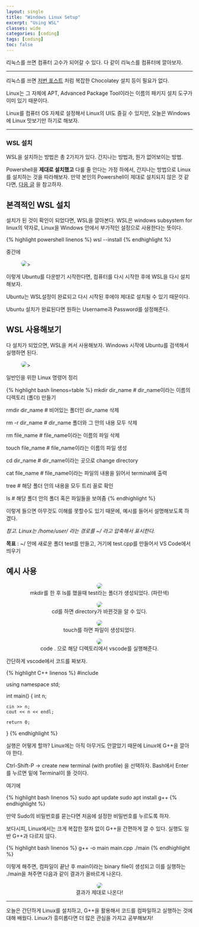 ```yaml
---
layout: single
title: "Windows Linux Setup"
excerpt: "Using WSL"
classes: wide
categories: [coding]
tags: [coding]
toc: false
---
```


<style>
    .page__content figure > figcaption {
        text-align: center !important;
        margin: -0.4rem 0 0 !important;
        padding: 0 !important;
        font-size: .95em;
        line-height: 1.35;
        background: transparent;
        border: 0;
    }
    img.center {
        display: block;
        margin-left: auto;
        margin-right: auto;
    }
</style>


리눅스를 쓰면 컴퓨터 고수가 되어갈 수 있다.
다 같이 리눅스를 컴퓨터에 깔아보자.

-----------------------------

리눅스를 쓰면
<a href="https://don-gik.github.io/coding/2025/09/09/mingw.html">저번 포스트</a>
처럼 복잡한 Chocolatey 설치 등이 필요가 없다.

Linux는 그 자체에 APT, Advanced Package Tool이라는 이름의 패키지 설치 도구가 이미 있기 때문이다.

Linux를 컴퓨터 OS 자체로 설정해서 Linux의 UI도 즐길 수 있지만, 오늘은 Windows에 Linux 맛보기만 하기로 해보자.


----------------------------

### WSL 설치

WSL을 설치하는 방법은 총 2가지가 있다. 간지나는 방법과, 뭔가 없어보이는 방법.

Powershell을 **제대로 설치했고**
다룰 줄 안다는 가정 하에서, 간지나는 방법으로 Linux를 설치하는 것을 따라해보자.
만약 본인의 Powershell이 제대로 설치되지 않은 것 같다면, 
<a href="https://don-gik.github.io/coding/2025/09/10/powershell.html">다음 글</a>
을 참고하자.



## 본격적인 WSL 설치

설치가 된 것이 확인이 되었다면, WSL을 깔아본다.
WSL은 windows subsystem for linux의 약자로, Linux을 Windows 안에서 부가적인 설정으로 사용한다는 뜻이다.
<div class="code-wrap-char">
{% highlight powershell linenos %}
wsl --install
{% endhighlight %}
</div>


중간에 
<figure class="align-center">
    <img src="{{ 'assets/images/2025-09-09-wsl/1.png' || relative_url }}"
    loading="lazy" decoding="async"
    style="max-width:70%; height:auto; border-radius:8px;">>
</figure>
이렇게 Ubuntu를 다운받기 시작한다면, 컴퓨터를 다시 시작한 후에 WSL을 다시 설치해보자.

Ubuntu는 WSL설정이 완료되고 다시 시작된 후에야 제대로 설치될 수 있기 때문이다.

Ubuntu 설치가 완료된다면 원하는 Username과 Password를 설정해준다.

## WSL 사용해보기

다 설치가 되었으면, WSL을 켜서 사용해보자.
Windows 시작에 Ubuntu를 검색해서 실행하면 된다.

<figure class="align-center">
    <img src="{{ 'assets/images/2025-09-09-wsl/2.png' || relative_url }}"
    loading="lazy" decoding="async"
    style="max-width:70%; height:auto; border-radius:8px;">>
</figure>


일반인을 위한 Linux 명령어 정리
<div class="code-wrap-char">
{% highlight bash linenos=table %}
mkdir dir_name   # dir_name이라는 이름의 디렉토리 (폴더) 만들기

rmdir dir_name   # 비어있는 폴더인 dir_name 삭제

rm -r dir_name   # dir_name 폴더와 그 안의 내용 모두 삭제 

rm file_name     # file_name이라는 이름의 파일 삭제

touch file_name  # file_name이라는 이름의 파일 생성

cd dir_name      # dir_name이라는 곳으로 change directory

cat file_name    # file_name이라는 파일의 내용을 읽어서 terminal에 출력

tree             # 해당 폴더 안의 내용을 모두 트리 꼴로 확인

ls               # 해당 폴더 안의 폴더 혹은 파일들을 보여줌
{% endhighlight %}
</div>


이렇게 들으면 아무것도 이해를 못할수도 있기 때문에, 예시를 들어서 설명해보도록 하겠다.

*참고. Linux는 /home/user/ 라는 경로를 ~/ 라고 압축해서 표시한다.*

**목표** : ~/ 안에 새로운 폴더 test를 만들고, 거기에 test.cpp를 만들어서 VS Code에서 띄우기


## 예시 사용

<figure class="align-center" align="center">
    <img
    src="{{ 'assets/images/2025-09-09-wsl/3.png' || relative_url }}"
    loading="lazy" decoding="async"
    style="max-width:99%; height:auto; border-radius:8px;">
    <figcaption>mkdir를 한 후 ls를 했을때 test라는 폴더가 생성되었다. (파란색)</figcaption>
</figure>


<figure class="align-center" align="center">
    <img
    src="{{ 'assets/images/2025-09-09-wsl/4.png' || relative_url }}"
    loading="lazy" decoding="async"
    style="max-width:60%; height:auto; border-radius:8px;">
    <figcaption>cd를 하면 directory가 바뀐것을 알 수 있다.</figcaption>
</figure>

<figure class="align-center" align="center">
    <img
    src="{{ 'assets/images/2025-09-09-wsl/5.png' || relative_url }}"
    loading="lazy" decoding="async"
    style="max-width:60%; height:auto; border-radius:8px;">
    <figcaption>touch를 하면 파일이 생성되었다.</figcaption>
</figure>


<figure class="align-center" align="center">
    <img
    src="{{ 'assets/images/2025-09-09-wsl/6.png' || relative_url }}"
    loading="lazy" decoding="async"
    style="max-width:60%; height:auto; border-radius:8px;">
    <figcaption>code . 으로 해당 디렉토리에서 vscode를 실행해준다.</figcaption>
</figure>


간단하게 vscode에서 코드를 짜보자.

<div class="code-wrap-char">
{% highlight C++ linenos %}
#include <iostream>


using namespace std;


int main() {
    int n;

    cin >> n;
    cout << n << endl;

    return 0;
}
{% endhighlight %}
</div>


실행은 어떻게 할까? Linux에는 아직 아무거도 안깔았기 때문에 Linux에 G++을 깔아야 한다.

Ctrl-Shift-P -> create new terminal (with profile) 을 선택하자. Bash에서 Enter를 누르면 밑에 Terminal이 뜰 것이다.

여기에
<div class="code-wrap-char">
{% highlight bash linenos %}
sudo apt update
sudo apt install g++
{% endhighlight %}
</div>

만약 Sudo의 비밀번호를 묻는다면 처음에 설정한 비밀번호를 누르도록 하자.

보다시피, Linux에서는 크게 복잡한 절차 없이 G++을 간편하게 깔 수 있다.
실행도 일반 G++과 다르지 않다.

<div class="code-wrap-char">
{% highlight bash linenos %}
g++ -o main main.cpp
./main
{% endhighlight %}
</div>

이렇게 해주면, 컴파일이 끝난 후 main이라는 binary file이 생성되고 이를 실행하는 ./main을 쳐주면 다음과 같이 결과가 올바르게 나온다.

<figure class="align-center" align="center">
    <img
    src="{{ 'assets/images/2025-09-09-wsl/7.png' || relative_url }}"
    loading="lazy" decoding="async"
    style="max-width:70%; height:auto; border-radius:8px;">
    <figcaption>결과가 제대로 나온다!</figcaption>
</figure>


-------------------------------

오늘은 간단하게 Linux를 설치하고, G++을 활용해서 코드를 컴파일하고 실행하는 것에 대해 배웠다. Linux가 흥미롭다면 더 많은 관심을 가지고 공부해보자!